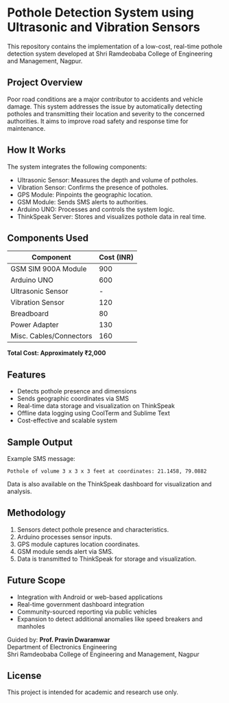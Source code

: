 # Pothole Detection System using Ultrasonic and Vibration Sensors

This repository contains the implementation of a low-cost, real-time pothole detection system developed at Shri Ramdeobaba College of Engineering and Management, Nagpur.

## Project Overview

Poor road conditions are a major contributor to accidents and vehicle damage. This system addresses the issue by automatically detecting potholes and transmitting their location and severity to the concerned authorities. It aims to improve road safety and response time for maintenance.

## How It Works

The system integrates the following components:

- Ultrasonic Sensor: Measures the depth and volume of potholes.
- Vibration Sensor: Confirms the presence of potholes.
- GPS Module: Pinpoints the geographic location.
- GSM Module: Sends SMS alerts to authorities.
- Arduino UNO: Processes and controls the system logic.
- ThinkSpeak Server: Stores and visualizes pothole data in real time.

## Components Used

| Component              | Cost (INR) |
|------------------------|------------|
| GSM SIM 900A Module    | 900        |
| Arduino UNO            | 600        |
| Ultrasonic Sensor      | -          |
| Vibration Sensor       | 120        |
| Breadboard             | 80         |
| Power Adapter          | 130        |
| Misc. Cables/Connectors| 160        |

**Total Cost: Approximately ₹2,000**

## Features

- Detects pothole presence and dimensions
- Sends geographic coordinates via SMS
- Real-time data storage and visualization on ThinkSpeak
- Offline data logging using CoolTerm and Sublime Text
- Cost-effective and scalable system

## Sample Output

Example SMS message:

```
Pothole of volume 3 x 3 x 3 feet at coordinates: 21.1458, 79.0882
```

Data is also available on the ThinkSpeak dashboard for visualization and analysis.

## Methodology

1. Sensors detect pothole presence and characteristics.
2. Arduino processes sensor inputs.
3. GPS module captures location coordinates.
4. GSM module sends alert via SMS.
5. Data is transmitted to ThinkSpeak for storage and visualization.

## Future Scope

- Integration with Android or web-based applications
- Real-time government dashboard integration
- Community-sourced reporting via public vehicles
- Expansion to detect additional anomalies like speed breakers and manholes

Guided by: **Prof. Pravin Dwaramwar**  
Department of Electronics Engineering  
Shri Ramdeobaba College of Engineering and Management, Nagpur

## License

This project is intended for academic and research use only.
